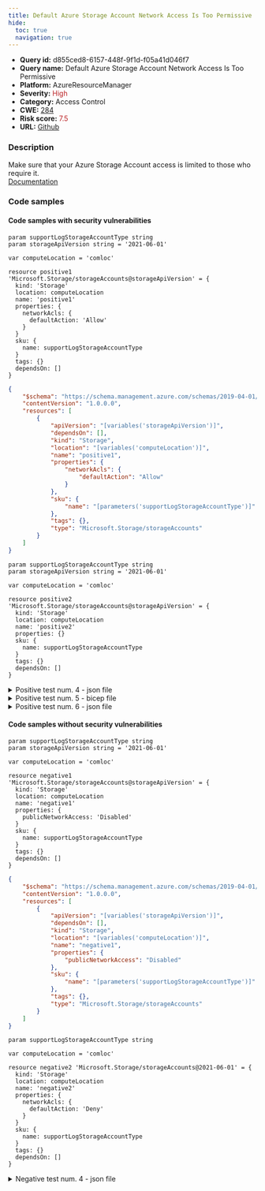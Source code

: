 ```yaml
---
title: Default Azure Storage Account Network Access Is Too Permissive
hide:
  toc: true
  navigation: true
---
```


<style>
  .highlight .hll {
    background-color: #ff171742;
  }
  .md-content {
    max-width: 1100px;
    margin: 0 auto;
  }
</style>

-   **Query id:** d855ced8-6157-448f-9f1d-f05a41d046f7
-   **Query name:** Default Azure Storage Account Network Access Is Too Permissive
-   **Platform:** AzureResourceManager
-   **Severity:** <span style="color:#bb2124">High</span>
-   **Category:** Access Control
-   **CWE:** <a href="https://cwe.mitre.org/data/definitions/284.html" onclick="newWindowOpenerSafe(event, 'https://cwe.mitre.org/data/definitions/284.html')">284</a>
-   **Risk score:** <span style="color:#bb2124">7.5</span>
-   **URL:** [Github](https://github.com/Checkmarx/kics/tree/master/assets/queries/azureResourceManager/default_azure_storage_account_network_access_is_too_permissive)

### Description
Make sure that your Azure Storage Account access is limited to those who require it.<br>
[Documentation](https://learn.microsoft.com/en-us/azure/templates/microsoft.storage/storageaccounts)

### Code samples
#### Code samples with security vulnerabilities
```bicep title="Positive test num. 1 - bicep file" hl_lines="12"
param supportLogStorageAccountType string
param storageApiVersion string = '2021-06-01'

var computeLocation = 'comloc'

resource positive1 'Microsoft.Storage/storageAccounts@storageApiVersion' = {
  kind: 'Storage'
  location: computeLocation
  name: 'positive1'
  properties: {
    networkAcls: {
      defaultAction: 'Allow'
    }
  }
  sku: {
    name: supportLogStorageAccountType
  }
  tags: {}
  dependsOn: []
}

```
```json title="Positive test num. 2 - json file" hl_lines="13"
{
    "$schema": "https://schema.management.azure.com/schemas/2019-04-01/deploymentTemplate.json#",
    "contentVersion": "1.0.0.0",
    "resources": [
        {
            "apiVersion": "[variables('storageApiVersion')]",
            "dependsOn": [],
            "kind": "Storage",
            "location": "[variables('computeLocation')]",
            "name": "positive1",
            "properties": {
                "networkAcls": {
                    "defaultAction": "Allow"
                }
            },
            "sku": {
                "name": "[parameters('supportLogStorageAccountType')]"
            },
            "tags": {},
            "type": "Microsoft.Storage/storageAccounts"
        }
    ]
}
```
```bicep title="Positive test num. 3 - bicep file" hl_lines="10"
param supportLogStorageAccountType string
param storageApiVersion string = '2021-06-01'

var computeLocation = 'comloc'

resource positive2 'Microsoft.Storage/storageAccounts@storageApiVersion' = {
  kind: 'Storage'
  location: computeLocation
  name: 'positive2'
  properties: {}
  sku: {
    name: supportLogStorageAccountType
  }
  tags: {}
  dependsOn: []
}

```
<details><summary>Positive test num. 4 - json file</summary>

```json hl_lines="11"
{
    "$schema": "https://schema.management.azure.com/schemas/2019-04-01/deploymentTemplate.json#",
    "contentVersion": "1.0.0.0",
    "resources": [
        {
            "apiVersion": "[variables('storageApiVersion')]",
            "dependsOn": [],
            "kind": "Storage",
            "location": "[variables('computeLocation')]",
            "name": "positive2",
            "properties": {},
            "sku": {
                "name": "[parameters('supportLogStorageAccountType')]"
            },
            "tags": {},
            "type": "Microsoft.Storage/storageAccounts"
        }
    ]
}
```
</details>
<details><summary>Positive test num. 5 - bicep file</summary>

```bicep hl_lines="11"
param supportLogStorageAccountType string
param storageApiVersion string = '2021-06-01'

var computeLocation = 'comloc'

resource positive3 'Microsoft.Storage/storageAccounts@storageApiVersion' = {
  kind: 'Storage'
  location: computeLocation
  name: 'positive3'
  properties: {
    publicNetworkAccess: 'Enabled'
  }
  sku: {
    name: supportLogStorageAccountType
  }
  tags: {}
  dependsOn: []
}

```
</details>
<details><summary>Positive test num. 6 - json file</summary>

```json hl_lines="12"
{
    "$schema": "https://schema.management.azure.com/schemas/2019-04-01/deploymentTemplate.json#",
    "contentVersion": "1.0.0.0",
    "resources": [
        {
            "apiVersion": "[variables('storageApiVersion')]",
            "dependsOn": [],
            "kind": "Storage",
            "location": "[variables('computeLocation')]",
            "name": "positive3",
            "properties": {
                "publicNetworkAccess": "Enabled"
            },
            "sku": {
                "name": "[parameters('supportLogStorageAccountType')]"
            },
            "tags": {},
            "type": "Microsoft.Storage/storageAccounts"
        }
    ]
}
```
</details>


#### Code samples without security vulnerabilities
```bicep title="Negative test num. 1 - bicep file"
param supportLogStorageAccountType string
param storageApiVersion string = '2021-06-01'

var computeLocation = 'comloc'

resource negative1 'Microsoft.Storage/storageAccounts@storageApiVersion' = {
  kind: 'Storage'
  location: computeLocation
  name: 'negative1'
  properties: {
    publicNetworkAccess: 'Disabled'
  }
  sku: {
    name: supportLogStorageAccountType
  }
  tags: {}
  dependsOn: []
}

```
```json title="Negative test num. 2 - json file"
{
    "$schema": "https://schema.management.azure.com/schemas/2019-04-01/deploymentTemplate.json#",
    "contentVersion": "1.0.0.0",
    "resources": [
        {
            "apiVersion": "[variables('storageApiVersion')]",
            "dependsOn": [],
            "kind": "Storage",
            "location": "[variables('computeLocation')]",
            "name": "negative1",
            "properties": {
                "publicNetworkAccess": "Disabled"
            },
            "sku": {
                "name": "[parameters('supportLogStorageAccountType')]"
            },
            "tags": {},
            "type": "Microsoft.Storage/storageAccounts"
        }
    ]
}
```
```bicep title="Negative test num. 3 - bicep file"
param supportLogStorageAccountType string

var computeLocation = 'comloc'

resource negative2 'Microsoft.Storage/storageAccounts@2021-06-01' = {
  kind: 'Storage'
  location: computeLocation
  name: 'negative2'
  properties: {
    networkAcls: {
      defaultAction: 'Deny'
    }
  }
  sku: {
    name: supportLogStorageAccountType
  }
  tags: {}
  dependsOn: []
}

```
<details><summary>Negative test num. 4 - json file</summary>

```json
{
    "$schema": "https://schema.management.azure.com/schemas/2019-04-01/deploymentTemplate.json#",
    "contentVersion": "1.0.0.0",
    "resources": [
        {
            "apiVersion": "[variables('storageApiVersion')]",
            "dependsOn": [],
            "kind": "Storage",
            "location": "[variables('computeLocation')]",
            "name": "negative2",
            "properties": {
                "networkAcls": {
                    "defaultAction": "Deny"
                }
            },
            "sku": {
                "name": "[parameters('supportLogStorageAccountType')]"
            },
            "tags": {},
            "type": "Microsoft.Storage/storageAccounts"
        }
    ]
}
```
</details>

